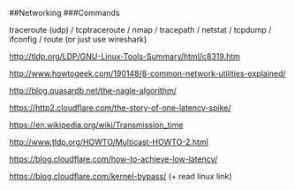 ##Networking
###Commands

traceroute (udp) / tcptraceroute / nmap / tracepath / netstat / tcpdump / ifconfig / route (or just use wireshark)

http://tldp.org/LDP/GNU-Linux-Tools-Summary/html/c8319.htm

http://www.howtogeek.com/190148/8-common-network-utilities-explained/

http://blog.quasardb.net/the-nagle-algorithm/

https://http2.cloudflare.com/the-story-of-one-latency-spike/

https://en.wikipedia.org/wiki/Transmission_time

http://www.tldp.org/HOWTO/Multicast-HOWTO-2.html

https://blog.cloudflare.com/how-to-achieve-low-latency/

https://blog.cloudflare.com/kernel-bypass/ (+ read linux link)
